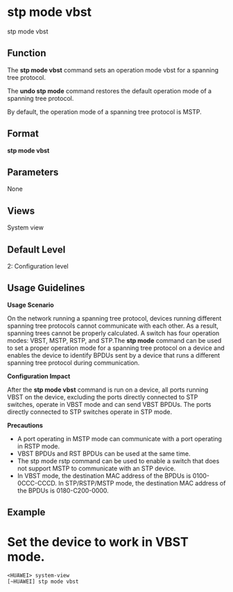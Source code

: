 stp mode vbst
=============

stp mode vbst

Function
--------



The **stp mode vbst** command sets an operation mode vbst for a spanning tree protocol.

The **undo stp mode** command restores the default operation mode of a spanning tree protocol.



By default, the operation mode of a spanning tree protocol is MSTP.


Format
------

**stp mode vbst**


Parameters
----------

None

Views
-----

System view


Default Level
-------------

2: Configuration level


Usage Guidelines
----------------

**Usage Scenario**



On the network running a spanning tree protocol, devices running different spanning tree protocols cannot communicate with each other. As a result, spanning trees cannot be properly calculated. A switch has four operation modes: VBST, MSTP, RSTP, and STP.The **stp mode** command can be used to set a proper operation mode for a spanning tree protocol on a device and enables the device to identify BPDUs sent by a device that runs a different spanning tree protocol during communication.



**Configuration Impact**



After the **stp mode vbst** command is run on a device, all ports running VBST on the device, excluding the ports directly connected to STP switches, operate in VBST mode and can send VBST BPDUs. The ports directly connected to STP switches operate in STP mode.



**Precautions**

* A port operating in MSTP mode can communicate with a port operating in RSTP mode.
* VBST BPDUs and RST BPDUs can be used at the same time.
* The stp mode rstp command can be used to enable a switch that does not support MSTP to communicate with an STP device.
* In VBST mode, the destination MAC address of the BPDUs is 0100-0CCC-CCCD. In STP/RSTP/MSTP mode, the destination MAC address of the BPDUs is 0180-C200-0000.


Example
-------

# Set the device to work in VBST mode.
```
<HUAWEI> system-view
[~HUAWEI] stp mode vbst

```